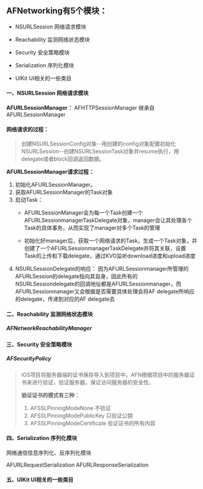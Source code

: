 ## AFNetworking有5个模块：

* NSURLSession 网络请求模块

* Reachability 监测网络状态模块

* Security 安全策略模块

* Serialization 序列化模块

* UIKit UI相关的一些类目

  

#### 一、NSURLSession 网络请求模块

**AFURLSessionManager：** AFHTTPSessionManager 继承自AFURLSessionManager

#### **网络请求的过程：**

> 创建NSURLSessionConfig对象--用创建的config对象配置初始化NSURLSession--创建NSURLSessionTask对象并resume执行，用delegate或者block回调返回数据。

**AFURLSessionManager请求过程：**
1. 初始化AFURLSessionManager。
2. 获取AFURLSessionManager的Task对象
3. 启动Task：
   * AFURLSessionManager会为每一个Task创建一个AFURLSessionmanagerTaskDelegate对象，manager会让其处理各个Task的具体事务，从而实现了manager对多个Task的管理

   * 初始化好manager后，获取一个网络请求的Task，生成一个Task对象，并创建了一个AFURLSessionmanagerTaskDelegate并将其关联，设置Task的上传和下载delegate，通过KVO监听download进度和upload进度
4. NSURLSessionDelegate的响应：
   因为AFURLSessionmanager所管理的AFURLSession的delegate指向其自身，因此所有的
   NSURLSessiondelegate的回调地址都是AFURLSessionmanager，而AFURLSessionmanager又会根据是否需要具体处理会将AF delegate所响应的delegate，传递到对应的AF delegate去



#### 二、Reachability 监测网络状态模块

##### AFNetworkReachabilityManager



#### 三、Security 安全策略模块

##### AFSecurityPolicy

> iOS项目将服务器端的证书保存导入到项目中，AFN根据项目中的服务器证书来进行验证，验证服务器，保证访问服务器的安全性。
>
> **验证证书的模式有三种：**
>
> 1. AFSSLPinningModeNone 不验证
> 2. AFSSLPinningModePublicKey 只验证公钥
> 3. AFSSLPinningModeCertificate 验证证书的所有内容



#### 四、Serialization 序列化模块

网络通信信息序列化、反序列化模块

AFURLRequestSerialization
AFURLResponseSerialization





#### 五、UIKit UI相关的一些类目